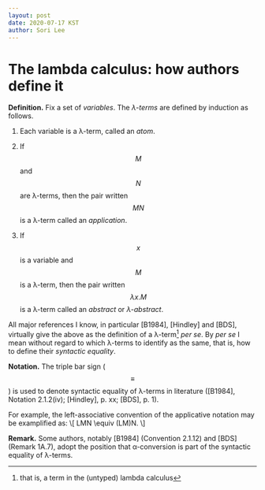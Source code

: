 ```yaml
---
layout: post
date: 2020-07-17 KST
author: Sori Lee
---
```


# The lambda calculus: how authors define it

**Definition.** Fix a set of *variables*. The *λ-terms* are defined by induction as follows.

   1. Each variable is a λ-term, called an *atom*.

   2. If $$M$$ and $$N$$ are λ-terms, then the pair written $$MN$$ is a λ-term called an *application*.

   3. If $$x$$ is a variable and $$M$$ is a λ-term, then the pair written $$\lambda x . M$$ is a λ-term called an *abstract* or *λ-abstract*.

<!-- A *composite* λ-term is a λ-term that is not an atom. -->

All major references I know, in particular [B1984], [Hindley] and [BDS], virtually give the above as the definition of a λ-term[^1] *per se*. By *per se* I mean without regard to which λ-terms to identify as the same, that is, how to define their *syntactic equality*.

[^1]: that is, a term in the (untyped) lambda calculus

**Notation.** The triple bar sign ($$\equiv$$) is used to denote syntactic equality of λ-terms in literature ([B1984], Notation 2.1.2(iv); [Hindley], p. xx; [BDS], p. 1).

For example, the left-associative convention of the applicative notation may be examplified as:
\\[
LMN \equiv (LM)N.
\\]

**Remark.** Some authors, notably [B1984] (Convention 2.1.12) and [BDS] (Remark 1A.7), adopt the position that α-conversion is part of the syntactic equality of λ-terms. 
